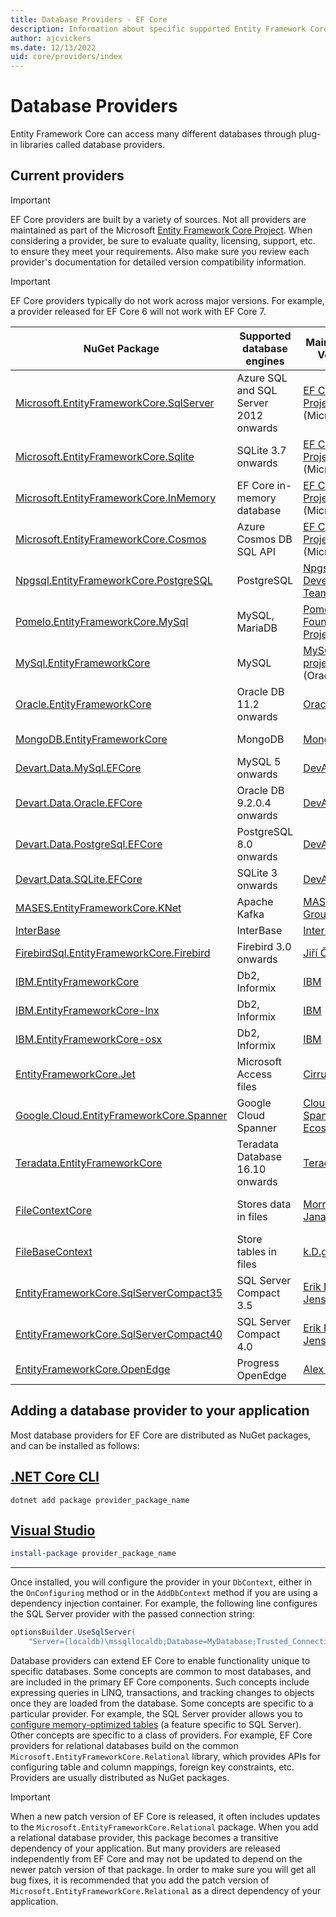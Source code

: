 ```yaml
---
title: Database Providers - EF Core
description: Information about specific supported Entity Framework Core providers and about providers in general
author: ajcvickers
ms.date: 12/13/2022
uid: core/providers/index
---
```


# Database Providers

Entity Framework Core can access many different databases through plug-in libraries called database providers.

## Current providers

> [!IMPORTANT]
> EF Core providers are built by a variety of sources. Not all providers are maintained as part of the Microsoft [Entity Framework Core Project](https://github.com/dotnet/efcore). When considering a provider, be sure to evaluate quality, licensing, support, etc. to ensure they meet your requirements. Also make sure you review each provider's documentation for detailed version compatibility information.

> [!IMPORTANT]
> EF Core providers typically do not work across major versions. For example, a provider released for EF Core 6 will not work with EF Core 7.

| NuGet Package                                                                                                        | Supported database engines            | Maintainer / Vendor                                                                             | Notes / Requirements                                                            | For EF Core | Useful links                                                                                                                                                            |
|----------------------------------------------------------------------------------------------------------------------|---------------------------------------|-------------------------------------------------------------------------------------------------|---------------------------------------------------------------------------------|-------------|-------------------------------------------------------------------------------------------------------------------------------------------------------------------------|
| [Microsoft.EntityFrameworkCore.SqlServer](https://www.nuget.org/packages/Microsoft.EntityFrameworkCore.SqlServer)    | Azure SQL and SQL Server 2012 onwards | [EF Core Project](https://github.com/dotnet/efcore/) (Microsoft)                                |                                                                                 | 6, 7        | [docs](xref:core/providers/sql-server/index)                                                                                                                            |
| [Microsoft.EntityFrameworkCore.Sqlite](https://www.nuget.org/packages/Microsoft.EntityFrameworkCore.Sqlite)          | SQLite 3.7 onwards                    | [EF Core Project](https://github.com/dotnet/efcore/) (Microsoft)                                |                                                                                 | 6, 7        | [docs](xref:core/providers/sqlite/index)                                                                                                                                |
| [Microsoft.EntityFrameworkCore.InMemory](https://www.nuget.org/packages/Microsoft.EntityFrameworkCore.InMemory)      | EF Core in-memory database            | [EF Core Project](https://github.com/dotnet/efcore/) (Microsoft)                                | [Limitations](xref:core/testing/testing-without-the-database#inmemory-provider) | 6, 7        | [docs](xref:core/providers/in-memory/index)                                                                                                                             |
| [Microsoft.EntityFrameworkCore.Cosmos](https://www.nuget.org/packages/Microsoft.EntityFrameworkCore.Cosmos)          | Azure Cosmos DB SQL API               | [EF Core Project](https://github.com/dotnet/efcore/) (Microsoft)                                |                                                                                 | 6, 7        | [docs](xref:core/providers/cosmos/index)                                                                                                                                |
| [Npgsql.EntityFrameworkCore.PostgreSQL](https://www.nuget.org/packages/Npgsql.EntityFrameworkCore.PostgreSQL)        | PostgreSQL                            | [Npgsql Development Team](https://github.com/npgsql)                                            |                                                                                 | 6, 7        | [docs](https://www.npgsql.org/efcore/index.html)                                                                                                                        |
| [Pomelo.EntityFrameworkCore.MySql](https://www.nuget.org/packages/Pomelo.EntityFrameworkCore.MySql)                  | MySQL, MariaDB                        | [Pomelo Foundation Project](https://github.com/PomeloFoundation)                                |                                                                                 | 6, 7        | [readme](https://github.com/PomeloFoundation/Pomelo.EntityFrameworkCore.MySql/blob/master/README.md)                                                                    |
| [MySql.EntityFrameworkCore](https://www.nuget.org/packages/MySql.EntityFrameworkCore)                                | MySQL                                 | [MySQL project](https://dev.mysql.com) (Oracle)                                                 |                                                                                 | 6, 7        | [docs](https://dev.mysql.com/doc/connector-net/en/connector-net-entityframework-core.html)                                                                              |
| [Oracle.EntityFrameworkCore](https://www.nuget.org/packages/Oracle.EntityFrameworkCore/)                             | Oracle DB 11.2 onwards                | [Oracle](https://www.oracle.com/technetwork/topics/dotnet/)                                     |                                                                                 | 6, 7           | [website](https://www.oracle.com/technetwork/topics/dotnet/)                                                                                                            |
| [MongoDB.EntityFrameworkCore](https://www.nuget.org/packages/MongoDB.EntityFrameworkCore/)                           | MongoDB                               | [MongoDB](https://www.mongodb.com/)                                                             | Currently in preview                                                            | 7              | [docs](https://www.mongodb.com/docs/entity-framework/current/)                                                                                                          |
| [Devart.Data.MySql.EFCore](https://www.nuget.org/packages/Devart.Data.MySql.EFCore/)                                 | MySQL 5 onwards                       | [DevArt](https://www.devart.com/)                                                               | Paid                                                                            | 6, 7           | [docs](https://www.devart.com/dotconnect/mysql/docs/)                                                                                                                   |
| [Devart.Data.Oracle.EFCore](https://www.nuget.org/packages/Devart.Data.Oracle.EFCore/)                               | Oracle DB 9.2.0.4 onwards             | [DevArt](https://www.devart.com/)                                                               | Paid                                                                            | 6, 7           | [docs](https://www.devart.com/dotconnect/oracle/docs/)                                                                                                                  |
| [Devart.Data.PostgreSql.EFCore](https://www.nuget.org/packages/Devart.Data.PostgreSql.EFCore/)                       | PostgreSQL 8.0 onwards                | [DevArt](https://www.devart.com/)                                                               | Paid                                                                            | 6, 7           | [docs](https://www.devart.com/dotconnect/postgresql/docs/)                                                                                                              |
| [Devart.Data.SQLite.EFCore](https://www.nuget.org/packages/Devart.Data.SQLite.EFCore/)                               | SQLite 3 onwards                      | [DevArt](https://www.devart.com/)                                                               | Paid                                                                            | 6, 7           | [docs](https://www.devart.com/dotconnect/sqlite/docs/)                                                                                                                  |
| [MASES.EntityFrameworkCore.KNet](https://www.nuget.org/packages/MASES.EntityFrameworkCore.KNet/)                               | Apache Kafka                      | [MASES Group](https://github.com/masesgroup)                                                               | Trial, Subscription                                                                            | 6, 7           | [docs](https://masesgroup.github.io/KEFCore/)                                                                                                                  |
| [InterBase](https://www.nuget.org/packages/InterBaseSql.EntityFrameworkCore.InterBase/)                              | InterBase                             | [InterBase](https://interbase.com/)                                                             |                                                                                 | 6           | [docs](https://docwiki.embarcadero.com/InterBase/2020/en/Entity_Framework)                                                                                              |
| [FirebirdSql.EntityFrameworkCore.Firebird](https://www.nuget.org/packages/FirebirdSql.EntityFrameworkCore.Firebird/) | Firebird 3.0 onwards                  | [Jiří Činčura](https://github.com/cincuranet)                                                   |                                                                                 | 6           | [docs](https://github.com/FirebirdSQL/NETProvider/blob/master/docs/entity-framework-core.md)                                                                            |
| [IBM.EntityFrameworkCore](https://www.nuget.org/packages/IBM.EntityFrameworkCore)                                    | Db2, Informix                         | [IBM](https://ibm.com)                                                                          | Paid, Windows                                                                   | 6           | [getting started](https://community.ibm.com/community/user/hybriddatamanagement/blogs/michelle-betbadal1/2020/04/29/getting-started-with-ibm-net-provider-for-net-core) |
| [IBM.EntityFrameworkCore-lnx](https://www.nuget.org/packages/IBM.EntityFrameworkCore-lnx)                            | Db2, Informix                         | [IBM](https://ibm.com)                                                                          | Paid, Linux                                                                     | 6           | [getting started](https://community.ibm.com/community/user/hybriddatamanagement/blogs/michelle-betbadal1/2020/04/29/getting-started-with-ibm-net-provider-for-net-core) |
| [IBM.EntityFrameworkCore-osx](https://www.nuget.org/packages/IBM.EntityFrameworkCore-osx)                            | Db2, Informix                         | [IBM](https://ibm.com)                                                                          | Paid, macOS                                                                     | 6           | [getting started](https://community.ibm.com/community/user/hybriddatamanagement/blogs/michelle-betbadal1/2020/04/29/getting-started-with-ibm-net-provider-for-net-core) |
| [EntityFrameworkCore.Jet](https://www.nuget.org/packages/EntityFrameworkCore.Jet/)                                   | Microsoft Access files                | [CirrusRedOrg](https://github.com/CirrusRedOrg)                                                 | Windows                                                                         | 6, 7, 8 (Preview)           | [readme](https://github.com/CirrusRedOrg/EntityFrameworkCore.Jet/blob/master/docs/README.md)                                                                                |
| [Google.Cloud.EntityFrameworkCore.Spanner](https://www.nuget.org/packages/Google.Cloud.EntityFrameworkCore.Spanner)  | Google Cloud Spanner                  | [Cloud Spanner Ecosystem](https://github.com/cloudspannerecosystem)                             | Currently in preview                                                            | 6           | [tutorial](https://medium.com/google-cloud/google-cloud-spanner-with-entity-framework-core-2ddd16d2b252)                                                                |
| [Teradata.EntityFrameworkCore](https://www.nuget.org/packages/Teradata.EntityFrameworkCore/)                         | Teradata Database 16.10 onwards       | [Teradata](https://downloads.teradata.com/download/connectivity/net-data-provider-for-teradata) |                                                                                 | 3           | [website](https://www.nuget.org/packages/Teradata.EntityFrameworkCore/)                                                                                                 |
| [FileContextCore](https://www.nuget.org/packages/FileContextCore/)                                                   | Stores data in files                  | [Morris Janatzek](https://github.com/morrisjdev)                                                | For development purposes                                                        | 3           | [readme](https://github.com/morrisjdev/FileContextCore/blob/master/README.md)                                                                                           |
| [FileBaseContext](https://www.nuget.org/packages/FileBaseContext/)                                                   | Store tables in files                 | [k.D.g](https://github.com/dualbios)                                                            | For development purposes                                                        | 7           | [readme](https://github.com/dualbios/FileBaseContext/blob/main/README.md)                                                                                               |
| [EntityFrameworkCore.SqlServerCompact35](https://www.nuget.org/packages/EntityFrameworkCore.SqlServerCompact35)      | SQL Server Compact 3.5                | [Erik Ejlskov Jensen](https://github.com/ErikEJ/)                                               | .NET Framework                                                                  | 2           | [wiki](https://github.com/ErikEJ/EntityFramework.SqlServerCompact/wiki/Using-EF-Core-with-SQL-Server-Compact-in-Traditional-.NET-Applications)                          |
| [EntityFrameworkCore.SqlServerCompact40](https://www.nuget.org/packages/EntityFrameworkCore.SqlServerCompact40)      | SQL Server Compact 4.0                | [Erik Ejlskov Jensen](https://github.com/ErikEJ/)                                               | .NET Framework                                                                  | 2           | [wiki](https://github.com/ErikEJ/EntityFramework.SqlServerCompact/wiki/Using-EF-Core-with-SQL-Server-Compact-in-Traditional-.NET-Applications)                          |
| [EntityFrameworkCore.OpenEdge](https://www.nuget.org/packages/EntityFrameworkCore.OpenEdge/)                         | Progress OpenEdge                     | [Alex Wiese](https://github.com/alexwiese)                                                      |                                                                                 | 2           | [readme](https://github.com/alexwiese/EntityFrameworkCore.OpenEdge/blob/master/README.md)                                                                               |

## Adding a database provider to your application

Most database providers for EF Core are distributed as NuGet packages, and can be installed as follows:

## [.NET Core CLI](#tab/dotnet-core-cli)

```dotnetcli
dotnet add package provider_package_name
```

## [Visual Studio](#tab/vs)

```powershell
install-package provider_package_name
```

***

Once installed, you will configure the provider in your `DbContext`, either in the `OnConfiguring` method or in the `AddDbContext` method if you are using a dependency injection container.
For example, the following line configures the SQL Server provider with the passed connection string:

```csharp
optionsBuilder.UseSqlServer(
    "Server=(localdb)\mssqllocaldb;Database=MyDatabase;Trusted_Connection=True;");
```

Database providers can extend EF Core to enable functionality unique to specific databases. Some concepts are common to most databases, and are included in the primary EF Core components. Such concepts include expressing queries in LINQ, transactions, and tracking changes to objects once they are loaded from the database.
Some concepts are specific to a particular provider. For example, the SQL Server provider allows you to [configure memory-optimized tables](xref:core/providers/sql-server/memory-optimized-tables) (a feature specific to SQL Server). Other concepts are specific to a class of providers.
For example, EF Core providers for relational databases build on the common `Microsoft.EntityFrameworkCore.Relational` library, which provides APIs for configuring table and column mappings, foreign key constraints, etc. Providers are usually distributed as NuGet packages.

> [!IMPORTANT]
> When a new patch version of EF Core is released, it often includes updates to the `Microsoft.EntityFrameworkCore.Relational` package.
> When you add a relational database provider, this package becomes a transitive dependency of your application.
> But many providers are released independently from EF Core and may not be updated to depend on the newer patch version of that package.
> In order to make sure you will get all bug fixes, it is recommended that you add the patch version of `Microsoft.EntityFrameworkCore.Relational` as a direct dependency of your application.
